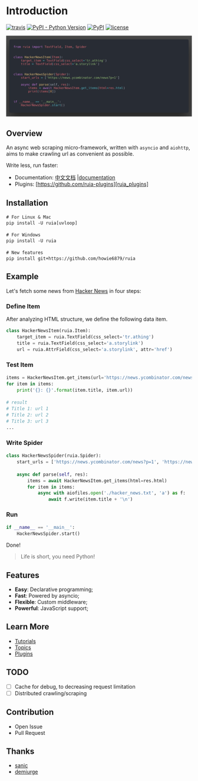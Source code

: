 # Introduction

[![travis](https://travis-ci.org/howie6879/ruia.svg?branch=master)](https://travis-ci.org/howie6879/ruia) 
[![PyPI - Python Version](https://img.shields.io/pypi/pyversions/ruia.svg)](https://pypi.org/project/ruia/) 
[![PyPI](https://img.shields.io/pypi/v/ruia.svg)](https://pypi.org/project/ruia/) 
[![license](https://img.shields.io/github/license/howie6879/ruia.svg)](https://github.com/howie6879/ruia)

![demo](./images/demo.png)

## Overview

An async web scraping micro-framework, written with `asyncio` and `aiohttp`, 
aims to make crawling url as convenient as possible.

Write less, run faster:

- Documentation: [中文文档][doc_cn] |[documentation][doc_en]
- Plugins: [https://github.com/ruia-plugins][ruia_plugins]


## Installation

``` shell
# For Linux & Mac
pip install -U ruia[uvloop]

# For Windows
pip install -U ruia

# New features
pip install git+https://github.com/howie6879/ruia
```

## Example

Let's fetch some news from [Hacker News][hacker_news] in four steps:

### Define Item

After analyzing HTML structure, we define the following data item.

```python
class HackerNewsItem(ruia.Item):
    target_item = ruia.TextField(css_select='tr.athing')
    title = ruia.TextField(css_select='a.storylink')
    url = ruia.AttrField(css_select='a.storylink', attr='href')
```

### Test Item

```python
items = HackerNewsItem.get_items(url='https://news.ycombinator.com/news?p=1')
for item in items:
    print('{}: {}'.format(item.title, item.url))

# result
# Title 1: url 1
# Title 2: url 2
# Title 3: url 3
...

```

### Write Spider

```python
class HackerNewsSpider(ruia.Spider):
    start_urls = ['https://news.ycombinator.com/news?p=1', 'https://news.ycombinator.com/news?p=2']
    
    async def parse(self, res):
        items = await HackerNewsItem.get_items(html=res.html)
        for item in items:
            async with aiofiles.open('./hacker_news.txt', 'a') as f:
                await f.write(item.title + '\n')
```

### Run

```python
if __name__ == '__main__':
    HackerNewsSpider.start()

```

Done!

> Life is short, you need Python!

## Features

- **Easy**: Declarative programming;
- **Fast**: Powered by asyncio;
- **Flexible**: Custom middleware;
- **Powerful**: JavaScript support;

## Learn More

- [Tutorials][tutorials]
- [Topics][topics]
- [Plugins][plugins]

## TODO

- [ ] Cache for debug, to decreasing request limitation
- [ ] Distributed crawling/scraping

## Contribution

- Open Issue
- Pull Request

## Thanks

- [sanic](https://github.com/huge-success/sanic)
- [demiurge](https://github.com/matiasb/demiurge)

[doc_cn]: https://github.com/howie6879/ruia/blob/master/docs/cn/README.md
[doc_en]: https://howie6879.github.io/ruia/
[ruia_plugins]: https://github.com/ruia-plugins
[hacker_news]: https://news.ycombinator.com/news?p=1
[tutorials]: https://howie6879.github.io/ruia/en/tutorials/
[plugins]: http://howie6879.github.io/ruia/en/plugins/
[topics]: http://howie6879.github.io/ruia/en/topics/